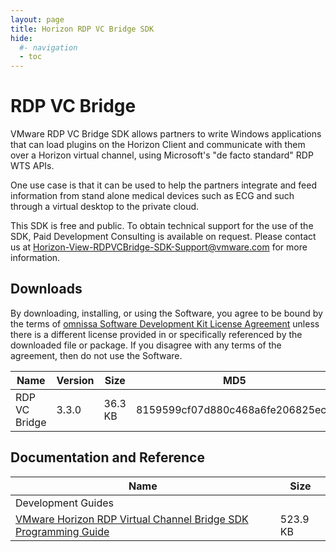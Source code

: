 ```yaml
---
layout: page
title: Horizon RDP VC Bridge SDK
hide:
  #- navigation
  - toc
---
```


# RDP VC Bridge

VMware RDP VC Bridge SDK allows partners to write Windows applications that can load plugins on the Horizon Client and communicate with them over a Horizon virtual channel, using Microsoft's "de facto standard" RDP WTS APIs.

One use case is that it can be used to help the partners integrate and feed information from stand alone medical devices such as ECG and such through a virtual desktop to the private cloud.

This SDK is free and public. To obtain technical support for the use of the SDK, Paid Development Consulting is available on request. Please contact us at [Horizon-View-RDPVCBridge-SDK-Support@vmware.com](mailto:Horizon-View-RDPVCBridge-SDK-Support@vmware.com) for more information. 

## Downloads

By downloading, installing, or using the Software, you agree to be bound by the terms of [omnissa Software Development Kit License Agreement](https://developer.omnissa.com/eula/14056) unless there is a different license provided in or specifically referenced by the downloaded file or package. If you disagree with any terms of the agreement, then do not use the Software.

| Name | Version | Size | MD5|  |
| --- | --- | --- | --- | --- |
| RDP VC Bridge | 3.3.0 | 36.3 KB | 8159599cf07d880c468a6fe206825ec2 | [Download](./versions/3.3.0/VMware-rdpvcbridge-sdk-18347885.zip) { .md-button } |	

## Documentation and Reference

| Name | Size	|
| --- | --- |
| Development Guides |  |
| [VMware Horizon RDP Virtual Channel Bridge SDK Programming Guide](./versions/3.3.0/horizon-RDP-virtual-channel-bridge-SDK-33-programming-guide.pdf) | 523.9 KB |
